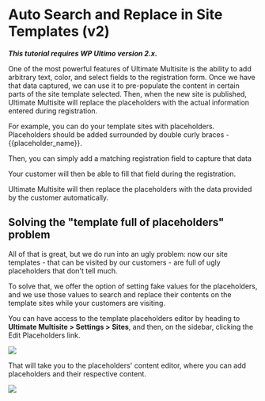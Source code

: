 # Auto Search and Replace in Site Templates (v2)

_**This tutorial requires WP UItimo version 2.x.**_

One of the most powerful features of Ultimate Multisite is the ability to add arbitrary text, color, and select fields to the registration form. Once we have that data captured, we can use it to pre-populate the content in certain parts of the site template selected. Then, when the new site is published, Ultimate Multisite will replace the placeholders with the actual information entered during registration.

For example, you can do your template sites with placeholders. Placeholders should be added surrounded by double curly braces - {{placeholder_name}}.

Then, you can simply add a matching registration field to capture that data

Your customer will then be able to fill that field during the registration.

Ultimate Multisite will then replace the placeholders with the data provided by the customer automatically.

## **Solving the "template full of placeholders" problem**

All of that is great, but we do run into an ugly problem: now our site templates - that can be visited by our customers - are full of ugly placeholders that don't tell much.

To solve that, we offer the option of setting fake values for the placeholders, and we use those values to search and replace their contents on the template sites while your customers are visiting.

You can have access to the template placeholders editor by heading to **Ultimate Multisite > Settings > Sites**, and then, on the sidebar, clicking the Edit Placeholders link.

![](https://wp-ultimo-space.fra1.cdn.digitaloceanspaces.com/hs-file-aFtnOrska9.png)

That will take you to the placeholders' content editor, where you can add placeholders and their respective content.

![](https://wp-ultimo-space.fra1.cdn.digitaloceanspaces.com/hs-file-OeMzuyauOW.png)
